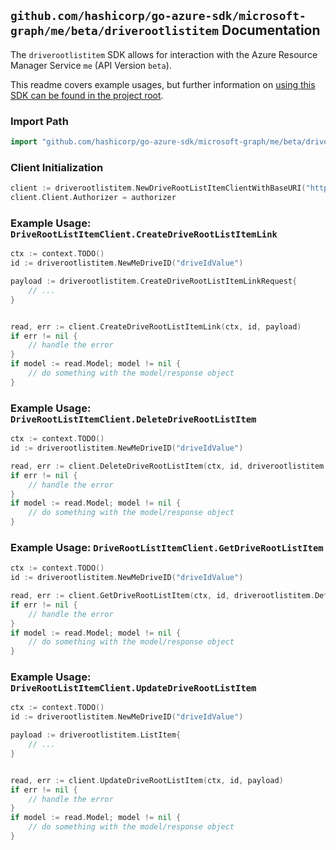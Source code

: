 
## `github.com/hashicorp/go-azure-sdk/microsoft-graph/me/beta/driverootlistitem` Documentation

The `driverootlistitem` SDK allows for interaction with the Azure Resource Manager Service `me` (API Version `beta`).

This readme covers example usages, but further information on [using this SDK can be found in the project root](https://github.com/hashicorp/go-azure-sdk/tree/main/docs).

### Import Path

```go
import "github.com/hashicorp/go-azure-sdk/microsoft-graph/me/beta/driverootlistitem"
```


### Client Initialization

```go
client := driverootlistitem.NewDriveRootListItemClientWithBaseURI("https://management.azure.com")
client.Client.Authorizer = authorizer
```


### Example Usage: `DriveRootListItemClient.CreateDriveRootListItemLink`

```go
ctx := context.TODO()
id := driverootlistitem.NewMeDriveID("driveIdValue")

payload := driverootlistitem.CreateDriveRootListItemLinkRequest{
	// ...
}


read, err := client.CreateDriveRootListItemLink(ctx, id, payload)
if err != nil {
	// handle the error
}
if model := read.Model; model != nil {
	// do something with the model/response object
}
```


### Example Usage: `DriveRootListItemClient.DeleteDriveRootListItem`

```go
ctx := context.TODO()
id := driverootlistitem.NewMeDriveID("driveIdValue")

read, err := client.DeleteDriveRootListItem(ctx, id, driverootlistitem.DefaultDeleteDriveRootListItemOperationOptions())
if err != nil {
	// handle the error
}
if model := read.Model; model != nil {
	// do something with the model/response object
}
```


### Example Usage: `DriveRootListItemClient.GetDriveRootListItem`

```go
ctx := context.TODO()
id := driverootlistitem.NewMeDriveID("driveIdValue")

read, err := client.GetDriveRootListItem(ctx, id, driverootlistitem.DefaultGetDriveRootListItemOperationOptions())
if err != nil {
	// handle the error
}
if model := read.Model; model != nil {
	// do something with the model/response object
}
```


### Example Usage: `DriveRootListItemClient.UpdateDriveRootListItem`

```go
ctx := context.TODO()
id := driverootlistitem.NewMeDriveID("driveIdValue")

payload := driverootlistitem.ListItem{
	// ...
}


read, err := client.UpdateDriveRootListItem(ctx, id, payload)
if err != nil {
	// handle the error
}
if model := read.Model; model != nil {
	// do something with the model/response object
}
```

